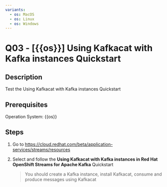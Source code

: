 ```yaml
---
variants:
  - os: MacOS
  - os: Linux
  - os: Windows
---
```


# Q03 - [{{os}}] Using Kafkacat with Kafka instances Quickstart

## Description

Test the Using Kafkacat with Kafka instances Quickstart

## Prerequisites

Operation System: {{os}}

## Steps

1. Go to https://cloud.redhat.com/beta/application-services/streams/resources

2. Select and follow the **Using Kafkacat with Kafka instances in Red Hat OpenShift Streams for Apache Kafka** Quickstart

   > You should create a Kafka instance, install Kafkacat, consume and produce messages using Kafkacat
